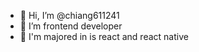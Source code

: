 - 👋 Hi, I’m @chiang611241
- 👀 I’m frontend developer
- 🌱 I'm majored in is react and react native 

<!---
chiang611241/chiang611241 is a ✨ special ✨ repository because its `README.md` (this file) appears on your GitHub profile.
You can click the Preview link to take a look at your changes.
--->
